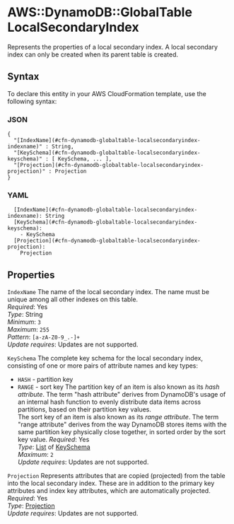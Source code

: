 # AWS::DynamoDB::GlobalTable LocalSecondaryIndex<a name="aws-properties-dynamodb-globaltable-localsecondaryindex"></a>

Represents the properties of a local secondary index\. A local secondary index can only be created when its parent table is created\.

## Syntax<a name="aws-properties-dynamodb-globaltable-localsecondaryindex-syntax"></a>

To declare this entity in your AWS CloudFormation template, use the following syntax:

### JSON<a name="aws-properties-dynamodb-globaltable-localsecondaryindex-syntax.json"></a>

```
{
  "[IndexName](#cfn-dynamodb-globaltable-localsecondaryindex-indexname)" : String,
  "[KeySchema](#cfn-dynamodb-globaltable-localsecondaryindex-keyschema)" : [ KeySchema, ... ],
  "[Projection](#cfn-dynamodb-globaltable-localsecondaryindex-projection)" : Projection
}
```

### YAML<a name="aws-properties-dynamodb-globaltable-localsecondaryindex-syntax.yaml"></a>

```
  [IndexName](#cfn-dynamodb-globaltable-localsecondaryindex-indexname): String
  [KeySchema](#cfn-dynamodb-globaltable-localsecondaryindex-keyschema): 
    - KeySchema
  [Projection](#cfn-dynamodb-globaltable-localsecondaryindex-projection): 
    Projection
```

## Properties<a name="aws-properties-dynamodb-globaltable-localsecondaryindex-properties"></a>

`IndexName`  <a name="cfn-dynamodb-globaltable-localsecondaryindex-indexname"></a>
The name of the local secondary index\. The name must be unique among all other indexes on this table\.  
*Required*: Yes  
*Type*: String  
*Minimum*: `3`  
*Maximum*: `255`  
*Pattern*: `[a-zA-Z0-9_.-]+`  
*Update requires*: Updates are not supported\.

`KeySchema`  <a name="cfn-dynamodb-globaltable-localsecondaryindex-keyschema"></a>
The complete key schema for the local secondary index, consisting of one or more pairs of attribute names and key types:  
+  `HASH` \- partition key
+  `RANGE` \- sort key
The partition key of an item is also known as its *hash attribute*\. The term "hash attribute" derives from DynamoDB's usage of an internal hash function to evenly distribute data items across partitions, based on their partition key values\.  
The sort key of an item is also known as its *range attribute*\. The term "range attribute" derives from the way DynamoDB stores items with the same partition key physically close together, in sorted order by the sort key value\.
*Required*: Yes  
*Type*: [List](aws-properties-dynamodb-globaltable-keyschema.md) of [KeySchema](aws-properties-dynamodb-globaltable-keyschema.md)  
*Maximum*: `2`  
*Update requires*: Updates are not supported\.

`Projection`  <a name="cfn-dynamodb-globaltable-localsecondaryindex-projection"></a>
Represents attributes that are copied \(projected\) from the table into the local secondary index\. These are in addition to the primary key attributes and index key attributes, which are automatically projected\.   
*Required*: Yes  
*Type*: [Projection](aws-properties-dynamodb-globaltable-projection.md)  
*Update requires*: Updates are not supported\.